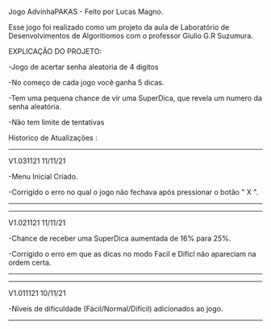 Jogo AdvinhaPAKAS - Feito por Lucas Magno.

Esse jogo foi realizado como um projeto da aula de Laboratório de Desenvolvimentos de Algoritiomos com o  professor Giulio G.R Suzumura.


EXPLICAÇÃO DO PROJETO:

-Jogo de acertar senha aleatoria de 4 digitos

-No começo de cada jogo você ganha 5 dicas.

-Tem uma pequena chance de vir uma SuperDica, que revela um numero da senha aleatória.

-Não tem limite de tentativas

Historico de Atualizações :

-----------------------------------------------------------------------------------------------------------

V1.031121  11/11/21

-Menu Inicial Criado.

-Corrigido o erro no qual o jogo não fechava após pressionar o botão " X ".

-----------------------------------------------------------------------------------------------------------


-----------------------------------------------------------------------------------------------------------

V1.021121  11/11/21

-Chance de receber uma SuperDica aumentada de 16% para 25%.

-Corrigido o erro em que as dicas no modo Facil e Dificl não apareciam na ordem certa.

-----------------------------------------------------------------------------------------------------------


-----------------------------------------------------------------------------------------------------------

V1.011121  10/11/21

-Níveis de dificuldade (Fácil/Normal/Difícil) adicionados ao jogo.

-----------------------------------------------------------------------------------------------------------
